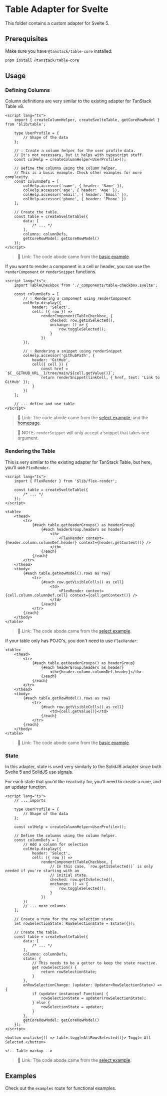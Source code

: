 # Table Adapter for Svelte

This folder contains a custom adapter for Svelte 5.

## Prerequisites

Make sure you have `@tanstack/table-core` installed:

```bash
pnpm install @tanstack/table-core
```

## Usage

### Defining Columns

Column definitions are very similar to the existing adapter for TanStack Table
v8.

```svelte
<script lang="ts">
	import { createColumnHelper, createSvelteTable, getCoreRowModel } from '$lib/table';

	type UserProfile = {
		// Shape of the data
	};

	// 💡 Create a column helper for the user profile data.
	// It's not necessary, but it helps with typescript stuff.
	const colHelp = createColumnHelper<UserProfile>();

	// Define the columns using the column helper.
	// This is a basic example. Check other examples for more complexity.
	const columnDefs = [
		colHelp.accessor('name', { header: 'Name' }),
		colHelp.accessor('age', { header: 'Age' }),
		colHelp.accessor('email', { header: 'Email' }),
		colHelp.accessor('phone', { header: 'Phone' })
	];

	// Create the table.
	const table = createSvelteTable({
		data: [
			/* ... */
		],
		columns: columnDefs,
		getCoreRowModel: getCoreRowModel()
	});
</script>
```

> 🔗 Link: The code abode came from the [basic
> example](/src/routes/examples/basic).

If you want to render a component in a cell or header, you can use the
`renderComponent` or `renderSnippet` functions.

```svelte
<script lang="ts">
	import TableCheckbox from './_components/table-checkbox.svelte';

	const columnDefs = [
		// 💡 Rendering a component using renderComponent
		colHelp.display({
			header: 'Select',
			cell: ({ row }) =>
				renderComponent(TableCheckbox, {
					checked: row.getIsSelected(),
					onchange: () => {
						row.toggleSelected();
					}
				})
		}),

		// 💡 Rendering a snippet using renderSnippet
		colHelp.accessor('githubPath', {
			header: 'GitHub',
			cell({ cell }) {
				const href = `${__GITHUB_URL__}/tree/main/${cell.getValue()}`;
				return renderSnippet(linkCell, { href, text: 'Link to GitHub' });
			}
		})
	];

	// ... define and use table
</script>
```

> 🔗 Link: The code abode came from the [select
> example](/src/routes/examples/select), and the
> [homepage](/src/routes/+page.svelte).

> 📝 NOTE: `renderSnippet` will only accept a snippet that takes one argument.

### Rendering the Table

This is very similar to the existing adapter for TanStack Table, but here,
you'll use `FlexRender`.

```svelte
<script lang="ts">
	import { FlexRender } from '$lib/flex-render';

	const table = createSvelteTable({
		/* ... */
	});
</script>

<table>
	<thead>
		<tr>
			{#each table.getHeaderGroups() as headerGroup}
				{#each headerGroup.headers as header}
					<th>
						<FlexRender content={header.column.columnDef.header} context={header.getContext()} />
					</th>
				{/each}
			{/each}
		</tr>
	</thead>
	<tbody>
		{#each table.getRowModel().rows as row}
			<tr>
				{#each row.getVisibleCells() as cell}
					<td>
						<FlexRender content={cell.column.columnDef.cell} context={cell.getContext()} />
					</td>
				{/each}
			</tr>
		{/each}
	</tbody>
</table>
```

> 🔗 Link: The code abode came from the [select
> example](/src/routes/examples/select).

If your table only has POJO's, you don't need to use `FlexRender`:

```svelte
<table>
	<thead>
		<tr>
			{#each table.getHeaderGroups() as headerGroup}
				{#each headerGroup.headers as header}
					<th>{header.column.columnDef.header}</th>
				{/each}
			{/each}
		</tr>
	</thead>
	<tbody>
		{#each table.getRowModel().rows as row}
			<tr>
				{#each row.getVisibleCells() as cell}
					<td>{cell.getValue()}</td>
				{/each}
			</tr>
		{/each}
	</tbody>
</table>
```

> 🔗 Link: The code abode came from the [basic example](/src/routes/basic).

### State

In this adapter, state is used very similarly to the SolidJS adapter since both
Svelte 5 and SolidJS use signals.

For each state that you'd like reactivity for, you'll need to create a rune, and
an updater function.

```svelte
<script lang="ts">
	// ... imports

	type UserProfile = {
		// Shape of the data
	};

	const colHelp = createColumnHelper<UserProfile>();

	// Define the columns using the column helper.
	const columnDefs = [
		// Add a column for selection
		colHelp.display({
			header: 'Select',
			cell: ({ row }) =>
				renderComponent(TableCheckbox, {
					// In this case, `row.getIsSelected()` is only needed if you're starting with an
					// initial state.
					checked: row.getIsSelected(),
					onchange: () => {
						row.toggleSelected();
					}
				})
		})
		// ... more columns
	];

	// Create a rune for the row selection state.
	let rowSelectionState: RowSelectionState = $state({});

	// Create the table.
	const table = createSvelteTable({
		data: [
			/* ... */
		],
		columns: columnDefs,
		state: {
			// This needs to be a getter to keep the state reactive.
			get rowSelection() {
				return rowSelectionState;
			}
		},
		onRowSelectionChange: (updater: Updater<RowSelectionState>) => {
			if (updater instanceof Function) {
				rowSelectionState = updater(rowSelectionState);
			} else {
				rowSelectionState = updater;
			}
		},
		getCoreRowModel: getCoreRowModel()
	});
</script>

<button onclick={() => table.toggleAllRowsSelected()}> Toggle All Selected </button>

<!-- Table markup -->
```

> 🔗 Link: The code abode came from the [select
> example](/src/routes/examples/select).

## Examples

Check out the `examples` route for functional examples.
